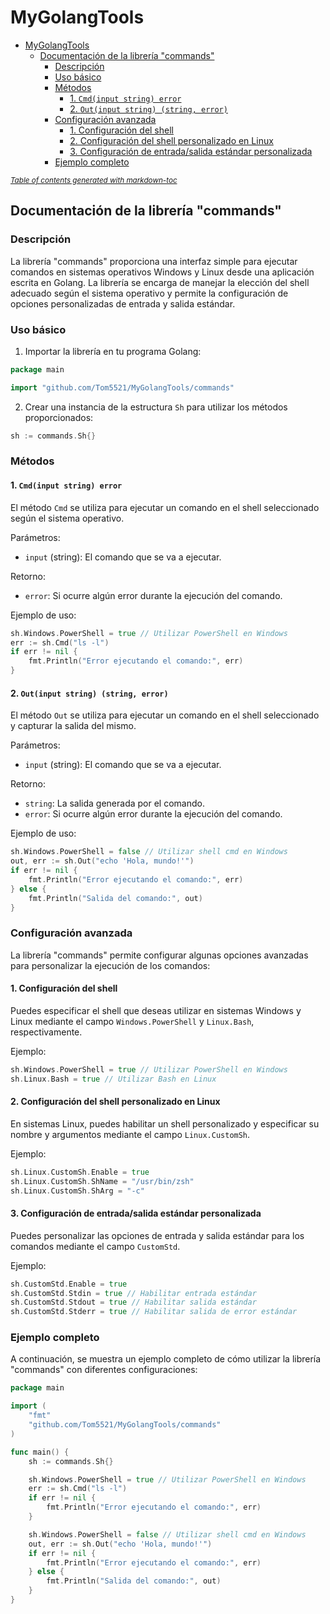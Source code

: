 # MyGolangTools


- [MyGolangTools](#mygolangtools)
  * [Documentación de la librería "commands"](#documentaci-n-de-la-librer-a--commands-)
    + [Descripción](#descripci-n)
    + [Uso básico](#uso-b-sico)
    + [Métodos](#m-todos)
      - [1. `Cmd(input string) error`](#1--cmd-input-string--error-)
      - [2. `Out(input string) (string, error)`](#2--out-input-string---string--error--)
    + [Configuración avanzada](#configuraci-n-avanzada)
      - [1. Configuración del shell](#1-configuraci-n-del-shell)
      - [2. Configuración del shell personalizado en Linux](#2-configuraci-n-del-shell-personalizado-en-linux)
      - [3. Configuración de entrada/salida estándar personalizada](#3-configuraci-n-de-entrada-salida-est-ndar-personalizada)
    + [Ejemplo completo](#ejemplo-completo)

<small><i><a href='http://ecotrust-canada.github.io/markdown-toc/'>Table of contents generated with markdown-toc</a></i></small>



## Documentación de la librería "commands"

### Descripción

La librería "commands" proporciona una interfaz simple para ejecutar comandos en sistemas operativos Windows y Linux desde una aplicación escrita en Golang. La librería se encarga de manejar la elección del shell adecuado según el sistema operativo y permite la configuración de opciones personalizadas de entrada y salida estándar.

### Uso básico

1. Importar la librería en tu programa Golang:

```go
package main

import "github.com/Tom5521/MyGolangTools/commands"
```

2. Crear una instancia de la estructura `Sh` para utilizar los métodos proporcionados:

```go
sh := commands.Sh{}
```

### Métodos

#### 1. `Cmd(input string) error`

El método `Cmd` se utiliza para ejecutar un comando en el shell seleccionado según el sistema operativo.

Parámetros:
- `input` (string): El comando que se va a ejecutar.

Retorno:
- `error`: Si ocurre algún error durante la ejecución del comando.

Ejemplo de uso:

```go
sh.Windows.PowerShell = true // Utilizar PowerShell en Windows
err := sh.Cmd("ls -l")
if err != nil {
    fmt.Println("Error ejecutando el comando:", err)
}
```

#### 2. `Out(input string) (string, error)`

El método `Out` se utiliza para ejecutar un comando en el shell seleccionado y capturar la salida del mismo.

Parámetros:
- `input` (string): El comando que se va a ejecutar.

Retorno:
- `string`: La salida generada por el comando.
- `error`: Si ocurre algún error durante la ejecución del comando.

Ejemplo de uso:

```go
sh.Windows.PowerShell = false // Utilizar shell cmd en Windows
out, err := sh.Out("echo 'Hola, mundo!'")
if err != nil {
    fmt.Println("Error ejecutando el comando:", err)
} else {
    fmt.Println("Salida del comando:", out)
}
```

### Configuración avanzada

La librería "commands" permite configurar algunas opciones avanzadas para personalizar la ejecución de los comandos:

#### 1. Configuración del shell

Puedes especificar el shell que deseas utilizar en sistemas Windows y Linux mediante el campo `Windows.PowerShell` y `Linux.Bash`, respectivamente.

Ejemplo:

```go
sh.Windows.PowerShell = true // Utilizar PowerShell en Windows
sh.Linux.Bash = true // Utilizar Bash en Linux
```

#### 2. Configuración del shell personalizado en Linux

En sistemas Linux, puedes habilitar un shell personalizado y especificar su nombre y argumentos mediante el campo `Linux.CustomSh`.

Ejemplo:

```go
sh.Linux.CustomSh.Enable = true
sh.Linux.CustomSh.ShName = "/usr/bin/zsh"
sh.Linux.CustomSh.ShArg = "-c"
```

#### 3. Configuración de entrada/salida estándar personalizada

Puedes personalizar las opciones de entrada y salida estándar para los comandos mediante el campo `CustomStd`.

Ejemplo:

```go
sh.CustomStd.Enable = true
sh.CustomStd.Stdin = true // Habilitar entrada estándar
sh.CustomStd.Stdout = true // Habilitar salida estándar
sh.CustomStd.Stderr = true // Habilitar salida de error estándar
```

### Ejemplo completo

A continuación, se muestra un ejemplo completo de cómo utilizar la librería "commands" con diferentes configuraciones:

```go
package main

import (
	"fmt"
    "github.com/Tom5521/MyGolangTools/commands"	
)

func main() {
	sh := commands.Sh{}

	sh.Windows.PowerShell = true // Utilizar PowerShell en Windows
	err := sh.Cmd("ls -l")
	if err != nil {
		fmt.Println("Error ejecutando el comando:", err)
	}

	sh.Windows.PowerShell = false // Utilizar shell cmd en Windows
	out, err := sh.Out("echo 'Hola, mundo!'")
	if err != nil {
		fmt.Println("Error ejecutando el comando:", err)
	} else {
		fmt.Println("Salida del comando:", out)
	}
}
```
